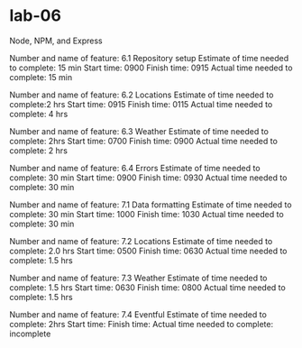 # lab-06
Node, NPM, and Express

Number and name of feature: 6.1 Repository setup
Estimate of time needed to complete: 15 min
Start time: 0900
Finish time: 0915
Actual time needed to complete: 15 min

Number and name of feature: 6.2 Locations
Estimate of time needed to complete:2 hrs 
Start time: 0915
Finish time: 0115
Actual time needed to complete: 4 hrs

Number and name of feature: 6.3 Weather
Estimate of time needed to complete: 2hrs
Start time: 0700
Finish time: 0900
Actual time needed to complete: 2 hrs

Number and name of feature: 6.4 Errors
Estimate of time needed to complete: 30 min
Start time: 0900
Finish time: 0930
Actual time needed to complete: 30 min

Number and name of feature: 7.1 Data formatting
Estimate of time needed to complete: 30 min
Start time: 1000
Finish time: 1030
Actual time needed to complete: 30 min

Number and name of feature: 7.2 Locations
Estimate of time needed to complete: 2.0 hrs
Start time: 0500
Finish time: 0630
Actual time needed to complete: 1.5 hrs

Number and name of feature: 7.3 Weather
Estimate of time needed to complete: 1.5 hrs
Start time: 0630
Finish time: 0800
Actual time needed to complete: 1.5 hrs

Number and name of feature: 7.4 Eventful
Estimate of time needed to complete: 2hrs
Start time: 
Finish time: 
Actual time needed to complete: incomplete
